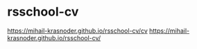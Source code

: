 # rsschool-cv
https://mihail-krasnoder.github.io/rsschool-cv/cv
https://mihail-krasnoder.github.io/rsschool-cv/
